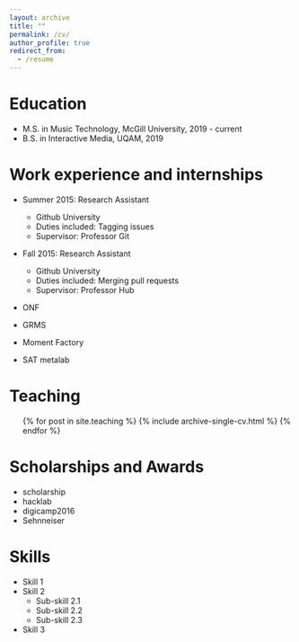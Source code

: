 ```yaml
---
layout: archive
title: ""
permalink: /cv/
author_profile: true
redirect_from:
  - /resume
---
```


Education
======
* M.S. in Music Technology, McGill University, 2019 - current
* B.S. in Interactive Media, UQAM, 2019



Work experience and internships
======
* Summer 2015: Research Assistant
  * Github University
  * Duties included: Tagging issues
  * Supervisor: Professor Git

* Fall 2015: Research Assistant
  * Github University
  * Duties included: Merging pull requests
  * Supervisor: Professor Hub
  
* ONF
* GRMS
* Moment Factory
* SAT metalab


Teaching
======
  <ul>{% for post in site.teaching %}
    {% include archive-single-cv.html %}
  {% endfor %}</ul>

Scholarships and Awards
======
* scholarship
* hacklab
* digicamp2016
* Sehnneiser

Skills
======
* Skill 1
* Skill 2
  * Sub-skill 2.1
  * Sub-skill 2.2
  * Sub-skill 2.3
* Skill 3


